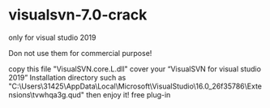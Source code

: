 # visualsvn-7.0-crack
only for visual studio 2019


Don not use them for commercial purpose!


copy this file "VisualSVN.core.L.dll" cover your “VisualSVN for visual studio 2019” Installation directory such as "C:\Users\31425\AppData\Local\Microsoft\VisualStudio\16.0_26f35786\Extensions\tvwhqa3g.qud" then enjoy it! free plug-in
